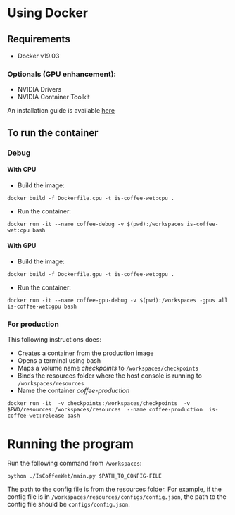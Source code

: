 # Using Docker

## Requirements

- Docker v19.03

### Optionals (GPU enhancement):

- NVIDIA Drivers
- NVIDIA Container Toolkit

An installation guide is available
[here](https://github.com/NVIDIA/nvidia-docker)

## To run the container

### Debug

#### With CPU

- Build the image:

`docker build -f Dockerfile.cpu -t is-coffee-wet:cpu .`

- Run the container:

`docker run -it --name coffee-debug -v $(pwd):/workspaces is-coffee-wet:cpu bash`

#### With GPU

- Build the image:

`docker build -f Dockerfile.gpu -t is-coffee-wet:gpu .`

- Run the container:

`docker run -it --name coffee-gpu-debug -v $(pwd):/workspaces -gpus all is-coffee-wet:gpu bash`

### For production

This following instructions does:

- Creates a container from the production image
- Opens a terminal using bash
- Maps a volume name _checkpoints_ to `/workspaces/checkpoints`
- Binds the resources folder where the host console is running to `/workspaces/resources`
- Name the container _coffee-production_

`docker run -it 
-v checkpoints:/workspaces/checkpoints 
-v $PWD/resources:/workspaces/resources 
--name coffee-production 
is-coffee-wet:release bash`

# Running the program

Run the following command from `/workspaces`:

`python ./IsCoffeeWet/main.py $PATH_TO_CONFIG-FILE`

The path to the config file is from the resources folder. For example, if
the config file is in `/workspaces/resources/configs/config.json`, the path to the
config file should be `configs/config.json`.